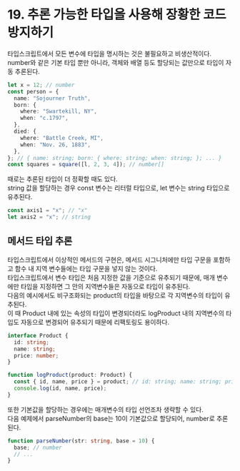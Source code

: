 # 19. 추론 가능한 타입을 사용해 장황한 코드 방지하기

타입스크립트에서 모든 변수에 타입을 명시하는 것은 불필요하고 비생산적이다.  
number와 같은 기본 타입 뿐만 아니라, 객체와 배열 등도 할당되는 값만으로 타입이 자동 추론된다.

```ts
let x = 12; // number
const person = {
  name: "Sojourner Truth",
  born: {
    where: "Swartekill, NY",
    when: "c.1797",
  },
  died: {
    where: "Battle Creek, MI",
    when: "Nov. 26, 1883",
  },
}; // { name: string; born: { where: string; when: string; }; ... }
const squares = square([l, 2, 3, 4]); // number[]
```

때로는 추론된 타입이 더 정확할 때도 있다.  
string 값을 할당하는 경우 const 변수는 리터럴 타입으로, let 변수는 string 타입으로 유추된다.

```ts
const axis1 = "x"; // "x"
let axis2 = "x"; // string
```

## 메서드 타입 추론

타입스크립트에서 이상적인 메서드의 구현은, 메서드 시그니처에만 타입 구문을 포함하고 함수 내 지역 변수들에는 타입 구문을 넣지 않는 것이다.  
타입스크립트에서 변수 타입은 처음 지정한 값을 기준으로 유추되기 때문에, 매개 변수에만 타입을 지정하면 그 안의 지역변수들은 자동으로 타입이 유추된다.  
다음의 예시에서도 비구조화되는 product의 타입을 바탕으로 각 지역변수의 타입이 유추된다.  
이 때 Product 내에 있는 속성의 타입이 변경되더라도 logProduct 내의 지역변수의 타입도 자동으로 변경되어 유추되기 때문에 리팩토링도 용이하다.

```ts
interface Product {
  id: string;
  name: string;
  price: number;
}

function logProduct(product: Product) {
  const { id, name, price } = product; // id: string; name: string; price: number;
  console.log(id, name, price);
}
```

또한 기본값을 할당하는 경우에는 매개변수의 타입 선언조차 생략할 수 있다.  
다음 예제에서 parseNumber의 base는 10이 기본값으로 할당되어, number로 추론된다.

```ts
function parseNumber(str: string, base = 10) {
  base; // number
  // ...
}
```

